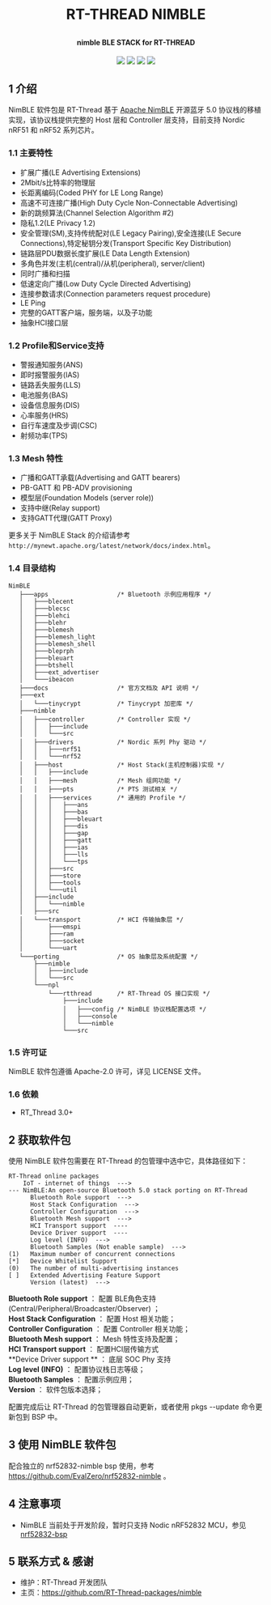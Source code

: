 <h1 align="center" style="margin: 30px 0 30px; font-weight: bold;">RT-THREAD NIMBLE</h1>
<h4 align="center">nimble BLE STACK for RT-THREAD</h4>
<p align="center">
	<a href="https://github.com/RT-Thread-packages/nimble/stargazers"><img src="https://img.shields.io/github/stars/RT-Thread-packages/nimble?style=flat-square&logo=GitHub"></a>
	<a href="https://github.com/RT-Thread-packages/nimble/network/members"><img src="https://img.shields.io/github/forks/RT-Thread-packages/nimble?style=flat-square&logo=GitHub"></a>
	<a href="https://github.com/RT-Thread-packages/nimble/watchers"><img src="https://img.shields.io/github/watchers/RT-Thread-packages/nimble?style=flat-square&logo=GitHub"></a>
	<a href="https://github.com/RT-Thread-packages/nimble/issues"><img src="https://img.shields.io/github/issues/RT-Thread-packages/nimble.svg?style=flat-square&logo=GitHub"></a>
</p>

## 1 介绍

NimBLE 软件包是 RT-Thread 基于 [Apache NimBLE](https://github.com/apache/mynewt-nimble) 开源蓝牙 5.0 协议栈的移植实现，该协议栈提供完整的 Host 层和 Controller 层支持，目前支持 Nordic nRF51 和 nRF52 系列芯片。

### 1.1 主要特性

- 扩展广播(LE Advertising Extensions)
- 2Mbit/s比特率的物理层
- 长距离编码(Coded PHY for LE Long Range)
- 高速不可连接广播(High Duty Cycle Non-Connectable Advertising)
- 新的跳频算法(Channel Selection Algorithm #2)
- 隐私1.2(LE Privacy 1.2)
- 安全管理(SM),支持传统配对(LE Legacy Pairing),安全连接(LE Secure Connections),特定秘钥分发(Transport Specific Key Distribution)
- 链路层PDU数据长度扩展(LE Data Length Extension)
- 多角色并发(主机(central)/从机(peripheral), server/client)
- 同时广播和扫描
- 低速定向广播(Low Duty Cycle Directed Advertising)
- 连接参数请求(Connection parameters request procedure)
- LE Ping
- 完整的GATT客户端，服务端，以及子功能
- 抽象HCI接口层

### 1.2 Profile和Service支持

- 警报通知服务(ANS)
- 即时报警服务(IAS)
- 链路丢失服务(LLS)
- 电池服务(BAS)
- 设备信息服务(DIS)
- 心率服务(HRS)
- 自行车速度及步调(CSC)
- 射频功率(TPS)

### 1.3 Mesh 特性

- 广播和GATT承载(Advertising and GATT bearers)
- PB-GATT 和 PB-ADV provisioning
- 模型层(Foundation Models (server role))
- 支持中继(Relay support)
- 支持GATT代理(GATT Proxy)

更多关于 NimBLE Stack 的介绍请参考 ``http://mynewt.apache.org/latest/network/docs/index.html``。

### 1.4  目录结构

```
NimBLE
   ├───apps                   /* Bluetooth 示例应用程序 */
   │   ├───blecent
   │   ├───blecsc
   │   ├───blehci
   │   ├───blehr
   │   ├───blemesh
   │   ├───blemesh_light
   │   ├───blemesh_shell
   │   ├───bleprph
   │   ├───bleuart
   │   ├───btshell
   │   ├───ext_advertiser
   │   └───ibeacon
   ├───docs                   /* 官方文档及 API 说明 */
   ├───ext
   │   └───tinycrypt          /* Tinycrypt 加密库 */
   ├───nimble
   │   ├───controller         /* Controller 实现 */
   │   │   ├───include
   │   │   └───src
   │   ├───drivers            /* Nordic 系列 Phy 驱动 */
   │   │   ├───nrf51
   │   │   └───nrf52
   │   ├───host               /* Host Stack(主机控制器)实现 */
   │   │   ├───include
   │   │   ├───mesh           /* Mesh 组网功能 */
   │   │   ├───pts            /* PTS 测试相关 */
   │   │   ├───services       /* 通用的 Profile */
   │   │   │   ├───ans
   │   │   │   ├───bas
   │   │   │   ├───bleuart
   │   │   │   ├───dis
   │   │   │   ├───gap
   │   │   │   ├───gatt
   │   │   │   ├───ias
   │   │   │   ├───lls
   │   │   │   └───tps
   │   │   ├───src
   │   │   ├───store
   │   │   ├───tools
   │   │   └───util
   │   ├───include
   │   │   └───nimble
   │   ├───src
   │   └───transport          /* HCI 传输抽象层 */
   │       ├───emspi
   │       ├───ram
   │       ├───socket
   │       └───uart
   └───porting                /* OS 抽象层及系统配置 */
       ├───nimble
       │   ├───include
       │   └───src
       └───npl
           └───rtthread       /* RT-Thread OS 接口实现 */
               ├───include
               │   ├───config /* NimBLE 协议栈配置选项 */
               │   ├───console
               │   └───nimble
               └───src
```

### 1.5 许可证

NimBLE 软件包遵循 Apache-2.0 许可，详见 LICENSE 文件。

### 1.6 依赖

- RT_Thread 3.0+

## 2 获取软件包

使用 NimBLE 软件包需要在 RT-Thread 的包管理中选中它，具体路径如下：

```
RT-Thread online packages
    IoT - internet of things  --->
--- NimBLE:An open-source Bluetooth 5.0 stack porting on RT-Thread
      Bluetooth Role support  --->      
      Host Stack Configuration  --->
      Controller Configuration  --->
      Bluetooth Mesh support  --->
      HCI Transport support  ----
      Device Driver support  ----
      Log level (INFO)  --->
      Bluetooth Samples (Not enable sample)  --->
(1)   Maximum number of concurrent connections
[*]   Device Whitelist Support
(0)   The number of multi-advertising instances
[ ]   Extended Advertising Feature Support
      Version (latest)  --->

```

**Bluetooth Role support**  ：  配置 BLE角色支持(Central/Peripheral/Broadcaster/Observer) ；   
**Host Stack Configuration**  ：  配置 Host 相关功能；   
**Controller Configuration**  ：  配置 Controller 相关功能；   
**Bluetooth Mesh support**  ：  Mesh 特性支持及配置；   
**HCI Transport support** ： 配置HCI层传输方式   
**Device Driver support ** ： 底层 SOC Phy 支持   
**Log level (INFO)**  ：  配置协议栈日志等级；   
**Bluetooth Samples**  ：  配置示例应用；   
**Version**  ：  软件包版本选择；   

配置完成后让 RT-Thread 的包管理器自动更新，或者使用 pkgs --update 命令更新包到 BSP 中。

## 3 使用 NimBLE 软件包

配合独立的 nrf52832-nimble bsp 使用，参考 https://github.com/EvalZero/nrf52832-nimble 。

## 4 注意事项
- NimBLE 当前处于开发阶段，暂时只支持 Nodic nRF52832 MCU，参见 [nrf52832-bsp](https://github.com/EvalZero/nrf52832-nimble)

## 5 联系方式 & 感谢

- 维护：RT-Thread 开发团队
- 主页：https://github.com/RT-Thread-packages/nimble
